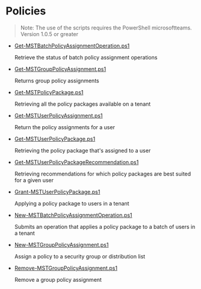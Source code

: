 # Policies

> Note: The use of the scripts requires the PowerShell microsoftteams. Version 1.0.5 or greater

+ [Get-MSTBatchPolicyAssignmentOperation.ps1](./Get-MSTBatchPolicyAssignmentOperation.ps1)

  Retrieve the status of batch policy assignment operations

+ [Get-MSTGroupPolicyAssignment.ps1](./Get-MSTGroupPolicyAssignment.ps1)

  Returns group policy assignments

+ [Get-MST​Policy​Package.ps1](./Get-MSTPolicy​Package.ps1)

  Retrieving all the policy packages available on a tenant

+ [Get-MSTUserPolicyAssignment.ps1](./Get-MSTUserPolicyAssignment.ps1)

  Return the policy assignments for a user

+ [Get-MSTUserPolicyPackage.ps1](./Get-MSTUserPolicyPackage.ps1)

  Retrieving the policy package that's assigned to a user

+ [Get-MST​UserPolicyPackageRecommendation.ps1](./Get-MSTUserPolicyPackageRecommendation.ps1)

  Retrieving recommendations for which policy packages are best suited for a given user

+ [Grant-MSTUser​Policy​Package.ps1](./Grant-MSTUserPolicy​Package.ps1)

  Applying a policy package to users in a tenant

+ [New-MSTBatchPolicyAssignmentOperation.ps1](./New-MSTBatchPolicyAssignmentOperation.ps1)

  Submits an operation that applies a policy package to a batch of users in a tenant

+ [New-MSTGroupPolicyAssignment.ps1](./New-MSTGroupPolicyAssignment.ps1)

  Assign a policy to a security group or distribution list

+ [Remove-MSTGroupPolicyAssignment.ps1](./Remove-MSTGroupPolicyAssignment.ps1)

  Remove a group policy assignment
